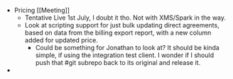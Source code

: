 - Pricing [[Meeting]]
	- Tentative Live 1st July, I doubt it tho. Not with XMS/Spark in the way.
	- Look at scripting support for just bulk updating direct agreements, based on data from the billing export report, with a new column added for updated price.
		- Could be something for Jonathan to look at? It should be kinda simple, if using the integration test client. I wonder if I should push that #git subrepo back to its original and release it.
-